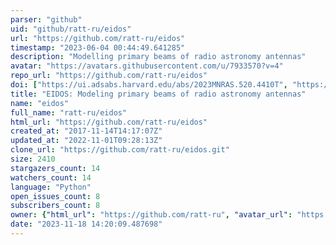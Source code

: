 ```yaml
---
parser: "github"
uid: "github/ratt-ru/eidos"
url: "https://github.com/ratt-ru/eidos"
timestamp: "2023-06-04 00:44:49.641285"
description: "Modelling primary beams of radio astronomy antennas"
avatar: "https://avatars.githubusercontent.com/u/7933570?v=4"
repo_url: "https://github.com/ratt-ru/eidos"
doi: ["https://ui.adsabs.harvard.edu/abs/2023MNRAS.520.4410T", "https://ui.adsabs.harvard.edu/abs/2019MNRAS.485.4107I", "https://ui.adsabs.harvard.edu/abs/2023ascl.soft05015A/abstract"]
title: "EIDOS: Modeling primary beams of radio astronomy antennas"
name: "eidos"
full_name: "ratt-ru/eidos"
html_url: "https://github.com/ratt-ru/eidos"
created_at: "2017-11-14T14:17:07Z"
updated_at: "2022-11-01T09:28:13Z"
clone_url: "https://github.com/ratt-ru/eidos.git"
size: 2410
stargazers_count: 14
watchers_count: 14
language: "Python"
open_issues_count: 8
subscribers_count: 8
owner: {"html_url": "https://github.com/ratt-ru", "avatar_url": "https://avatars.githubusercontent.com/u/7933570?v=4", "login": "ratt-ru", "type": "Organization"}
date: "2023-11-18 14:20:09.487698"
---
```

